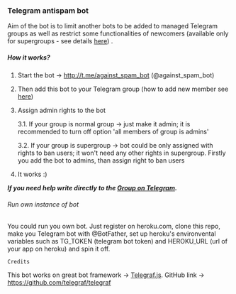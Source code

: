 ### Telegram antispam bot

Aim of the bot is to limit another bots to be added to managed Telegram groups as well as restrict some functionalities of  newcomers (available only for supergroups - see details [here](https://telegram.org/blog/supergroups)) .

##### How it works?

1. Start the bot -> http://t.me/against_spam_bot (@against_spam_bot)

2. Then add this bot to your Telegram group (how to add new member see [here](https://telegram.org/faq#q-how-do-i-add-more-members-what-39s-an-invite-link))

3. Assign admin rights to the bot

   3.1. If your group is normal group -> just make it admin; it is recommended to turn off option 'all members of group is admins'

   3.2. If your group is supergroup -> bot could be only assigned with rights to ban users; it won't need any other rights in supergroup. Firstly you add the bot to admins, than assign right to ban users

4. It works :)



***If you need help write directly to the [Group on Telegram](https://t.me/againstspam).***



###### Run own instance of bot

You could run you own bot. Just register on heroku.com, clone this repo, make you Telegram bot with @BotFather, set up heroku's environvental variables such as TG_TOKEN (telegram bot token) and HEROKU_URL (url of your app on heroku) and spin it off.



`Credits`

This bot works on great bot framework -> [Telegraf.js](https://telegraf.js.org). GitHub link -> https://github.com/telegraf/telegraf
